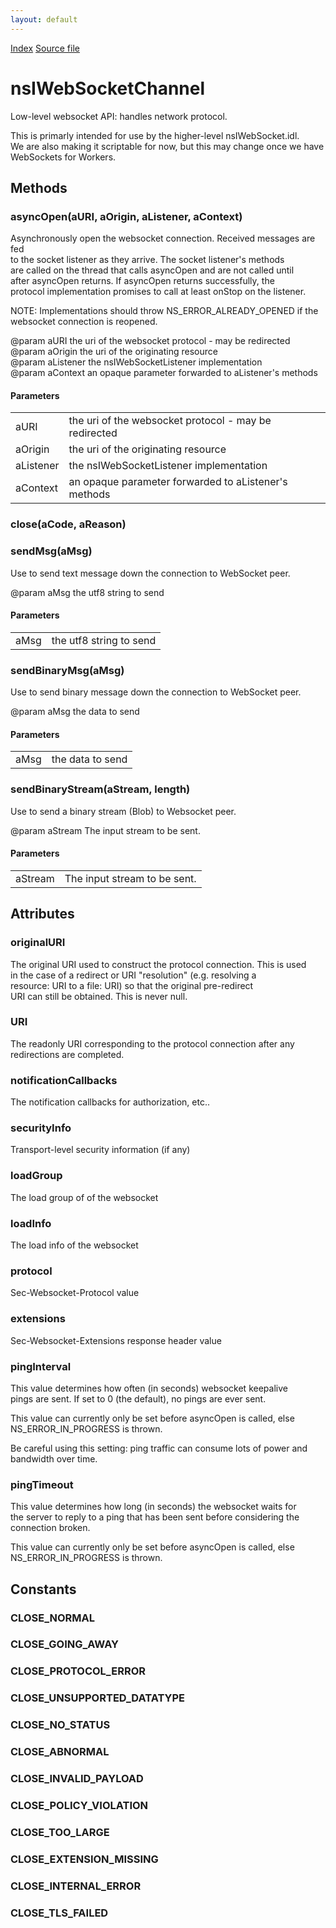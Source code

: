 ```yaml
---
layout: default
---
```

<div id='links'><a href="../index.html">Index</a>
<a href="http://dxr.mozilla.org/mozilla-central/source/netwerk/protocol/websocket/nsIWebSocketChannel.idl">Source file</a>
</div>

# nsIWebSocketChannel #
  
Low-level websocket API: handles network protocol.    
  
This is primarly intended for use by the higher-level nsIWebSocket.idl.  
We are also making it scriptable for now, but this may change once we have  
WebSockets for Workers.  
  

## Methods ##

### asyncOpen(aURI, aOrigin, aListener, aContext) ###
  
Asynchronously open the websocket connection.  Received messages are fed  
to the socket listener as they arrive.  The socket listener's methods  
are called on the thread that calls asyncOpen and are not called until  
after asyncOpen returns.  If asyncOpen returns successfully, the  
protocol implementation promises to call at least onStop on the listener.  
  
NOTE: Implementations should throw NS_ERROR_ALREADY_OPENED if the  
websocket connection is reopened.  
  
@param aURI the uri of the websocket protocol - may be redirected  
@param aOrigin the uri of the originating resource  
@param aListener the nsIWebSocketListener implementation  
@param aContext an opaque parameter forwarded to aListener's methods  
  

#### Parameters ####

<table>

<tr>
<td>aURI</td>
<td>the uri of the websocket protocol - may be redirected  
</td>
</tr>

<tr>
<td>aOrigin</td>
<td>the uri of the originating resource  
</td>
</tr>

<tr>
<td>aListener</td>
<td>the nsIWebSocketListener implementation  
</td>
</tr>

<tr>
<td>aContext</td>
<td>an opaque parameter forwarded to aListener's methods  
</td>
</tr>

</table>

### close(aCode, aReason) ###

### sendMsg(aMsg) ###
  
Use to send text message down the connection to WebSocket peer.  
  
@param aMsg the utf8 string to send  
  

#### Parameters ####

<table>

<tr>
<td>aMsg</td>
<td>the utf8 string to send  
</td>
</tr>

</table>

### sendBinaryMsg(aMsg) ###
  
Use to send binary message down the connection to WebSocket peer.  
  
@param aMsg the data to send  
  

#### Parameters ####

<table>

<tr>
<td>aMsg</td>
<td>the data to send  
</td>
</tr>

</table>

### sendBinaryStream(aStream, length) ###
   
Use to send a binary stream (Blob) to Websocket peer.  
  
@param aStream The input stream to be sent.    
  

#### Parameters ####

<table>

<tr>
<td>aStream</td>
<td>The input stream to be sent.    
</td>
</tr>

</table>

## Attributes ##

### originalURI ###
  
The original URI used to construct the protocol connection. This is used  
in the case of a redirect or URI "resolution" (e.g. resolving a  
resource: URI to a file: URI) so that the original pre-redirect  
URI can still be obtained.  This is never null.  
  

### URI ###
  
The readonly URI corresponding to the protocol connection after any  
redirections are completed.  
  

### notificationCallbacks ###
  
The notification callbacks for authorization, etc..  
  

### securityInfo ###
  
Transport-level security information (if any)  
  

### loadGroup ###
  
The load group of of the websocket  
  

### loadInfo ###
  
The load info of the websocket  
  

### protocol ###
  
Sec-Websocket-Protocol value  
  

### extensions ###
  
Sec-Websocket-Extensions response header value  
  

### pingInterval ###
  
This value determines how often (in seconds) websocket keepalive  
pings are sent.  If set to 0 (the default), no pings are ever sent.  
  
This value can currently only be set before asyncOpen is called, else   
NS_ERROR_IN_PROGRESS is thrown.  
  
Be careful using this setting: ping traffic can consume lots of power and  
bandwidth over time.  
  

### pingTimeout ###
  
This value determines how long (in seconds) the websocket waits for  
the server to reply to a ping that has been sent before considering the  
connection broken.  
  
This value can currently only be set before asyncOpen is called, else   
NS_ERROR_IN_PROGRESS is thrown.  
  

## Constants ##

### CLOSE_NORMAL ###

### CLOSE_GOING_AWAY ###

### CLOSE_PROTOCOL_ERROR ###

### CLOSE_UNSUPPORTED_DATATYPE ###

### CLOSE_NO_STATUS ###

### CLOSE_ABNORMAL ###

### CLOSE_INVALID_PAYLOAD ###

### CLOSE_POLICY_VIOLATION ###

### CLOSE_TOO_LARGE ###

### CLOSE_EXTENSION_MISSING ###

### CLOSE_INTERNAL_ERROR ###

### CLOSE_TLS_FAILED ###
